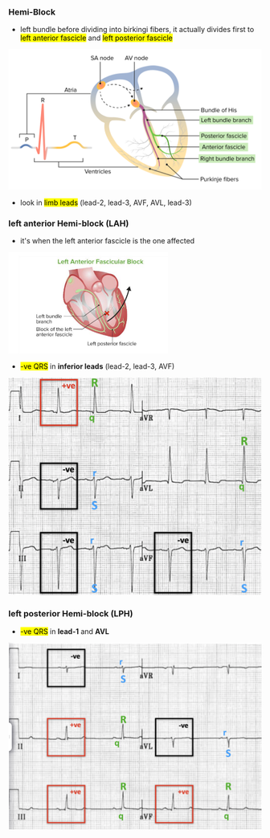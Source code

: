 ### Hemi-Block
- left bundle before dividing into birkingi fibers, it actually divides first to <mark>left anterior fascicle</mark> and <mark>left posterior fascicle</mark>

![](./imgs/anterior-posterior-fas.png)

- look in <mark>limb leads</mark> (lead-2, lead-3, AVF, AVL, lead-3)

### left anterior Hemi-block (LAH)
- it's when the left anterior fascicle is the one affected 

![](./imgs/LAH.png)

- <mark>-ve QRS</mark> in **inferior leads** (lead-2, lead-3, AVF)

![](./imgs/LAF-ECG.png)

### left posterior Hemi-block (LPH)
- <mark> -ve QRS</mark> in **lead-1** and **AVL**

![](./imgs/LPH-ECG.png)